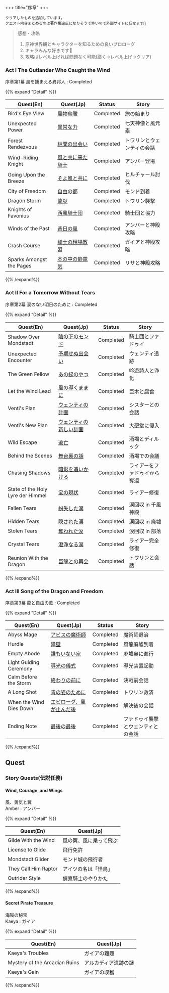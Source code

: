 +++
title="序章"
+++

```
クリアしたものを追加しています。  
クエスト内容まとめるのは著作権違反になりそうで怖いので外部サイトに任せます🤪  
```

> 感想・攻略  
> 1. 原神世界観とキャラクターを知るための良いプロローグ
> 2. キャラみんな好きです💓
> 3. 攻略はレベル上げれば問題なく可能(躓く→レベル上げ→クリア)


### Act Ⅰ The Outlander Who Caught the Wind
序章第1幕 風を捕まえる異邦人 : Completed

{{% expand "Detail" %}}

| Quest(En)                | Quest(Jp)                                                                                                                      | Status    | Story         |
| ------------------------ | ------------------------------------------------------------------------------------------------------------------------------ | --------- | ------------- |
| Bird's Eye View          | [風物鳥瞰](https://genshin-impact.fandom.com/ja/wiki/%E9%A2%A8%E7%89%A9%E9%B3%A5%E7%9E%B0)                                         | Completed | 旅の始まり         |
| Unexpected Power         | [異常な力](https://genshin-impact.fandom.com/ja/wiki/%E7%95%B0%E5%B8%B8%E3%81%AA%E5%8A%9B)                                         | Completed | 七天神像と風元素      |
| Forest Rendezvous        | [林間の出会い](https://genshin-impact.fandom.com/ja/wiki/%E6%9E%97%E9%96%93%E3%81%AE%E5%87%BA%E4%BC%9A%E3%81%84)                     | Completed | トワリンとウェンティの会話 |
| Wind-Riding Knight       | [風と共に来た騎士](https://genshin-impact.fandom.com/ja/wiki/%E9%A2%A8%E3%81%A8%E5%85%B1%E3%81%AB%E6%9D%A5%E3%81%9F%E9%A8%8E%E5%A3%AB) | Completed | アンバー登場        |
| Going Upon the Breeze    | [そよ風と共に](https://genshin-impact.fandom.com/ja/wiki/%E3%81%9D%E3%82%88%E9%A2%A8%E3%81%A8%E5%85%B1%E3%81%AB)                     | Completed | ヒルチャール討伐      |
| City of Freedom          | [自由の都](https://genshin-impact.fandom.com/ja/wiki/%E8%87%AA%E7%94%B1%E3%81%AE%E9%83%BD)                                         | Completed | モンド到着         |
| Dragon Storm             | [龍災](https://genshin-impact.fandom.com/ja/wiki/%E9%BE%8D%E7%81%BD)                                                             | Completed | トワリン襲撃        |
| Knights of Favonius      | [西風騎士団](https://genshin-impact.fandom.com/ja/wiki/%E8%A5%BF%E9%A2%A8%E9%A8%8E%E5%A3%AB%E5%9B%A3_(%E4%BB%BB%E5%8B%99))          | Completed | 騎士団と協力        |
| Winds of the Past        | [昔日の風](https://genshin-impact.fandom.com/ja/wiki/%E6%98%94%E6%97%A5%E3%81%AE%E9%A2%A8)                                         | Completed | アンバーと神殿攻略     |
| Crash Course             | [騎士の現場教習](https://genshin-impact.fandom.com/ja/wiki/%E9%A8%8E%E5%A3%AB%E3%81%AE%E7%8F%BE%E5%A0%B4%E6%95%99%E7%BF%92)           | Completed | ガイアと神殿攻略      |
| Sparks Amongst the Pages | [本の中の静電気](https://genshin-impact.fandom.com/ja/wiki/%E6%9C%AC%E3%81%AE%E4%B8%AD%E3%81%AE%E9%9D%99%E9%9B%BB%E6%B0%97)           | Completed | リサと神殿攻略       |
{{% /expand%}}
### Act Ⅱ For a Tomorrow Without Tears
序章第2幕 涙のない明日のために : Completed

{{% expand "Detail" %}}

| Quest(En)                         | Quest(Jp)                                                                                                                                                    | Status    | Story          |
| --------------------------------- | ------------------------------------------------------------------------------------------------------------------------------------------------------------ | --------- | -------------- |
| Shadow Over Mondstadt             | [陰の下のモンド](https://genshin-impact.fandom.com/ja/wiki/%E9%99%B0%E3%81%AE%E4%B8%8B%E3%81%AE%E3%83%A2%E3%83%B3%E3%83%89)                                         | Completed | 騎士団とファドゥイ      |
| Unexpected Encounter              | [予期せぬ出会い](https://genshin-impact.fandom.com/ja/wiki/%E4%BA%88%E6%9C%9F%E3%81%9B%E3%81%AC%E5%87%BA%E4%BC%9A%E3%81%84)                                         | Completed | ウェンティ追跡        |
| The Green Fellow                  | [あの緑のやつ](https://genshin-impact.fandom.com/ja/wiki/%E3%81%82%E3%81%AE%E7%B7%91%E3%81%AE%E3%82%84%E3%81%A4)                                                   | Completed | 吟遊詩人と浄化        |
| Let the Wind Lead                 | [風の導くままに](https://genshin-impact.fandom.com/ja/wiki/%E9%A2%A8%E3%81%AE%E5%B0%8E%E3%81%8F%E3%81%BE%E3%81%BE%E3%81%AB_(%E4%BB%BB%E5%8B%99))                    | Completed | 巨木と腐食          |
| Venti's Plan                      | [ウェンティの計画](https://genshin-impact.fandom.com/ja/wiki/%E3%82%A6%E3%82%A7%E3%83%B3%E3%83%86%E3%82%A3%E3%81%AE%E8%A8%88%E7%94%BB)                               | Completed | シスターとの会話       |
| Venti's New Plan                  | [ウェンティの新しい計画](https://genshin-impact.fandom.com/ja/wiki/%E3%82%A6%E3%82%A7%E3%83%B3%E3%83%86%E3%82%A3%E3%81%AE%E6%96%B0%E3%81%97%E3%81%84%E8%A8%88%E7%94%BB) | Completed | 大聖堂に侵入         |
| Wild Escape                       | [逃亡](https://genshin-impact.fandom.com/ja/wiki/%E9%80%83%E4%BA%A1)                                                                                           | Completed | 酒場とディルック       |
| Behind the Scenes                 | [舞台裏の話](https://genshin-impact.fandom.com/ja/wiki/%E8%88%9E%E5%8F%B0%E8%A3%8F%E3%81%AE%E8%A9%B1)                                                             | Completed | 酒場での会議         |
| Chasing Shadows                   | [暗影を追いかける](https://genshin-impact.fandom.com/ja/wiki/%E6%9A%97%E5%BD%B1%E3%82%92%E8%BF%BD%E3%81%84%E3%81%8B%E3%81%91%E3%82%8B)                               | Completed | ライアーをファドゥイから奪還 |
| State of the Holy Lyre der Himmel | [宝の現状](https://genshin-impact.fandom.com/ja/wiki/%E5%AE%9D%E3%81%AE%E7%8F%BE%E7%8A%B6)                                                                       | Completed | ライアー修復         |
| Fallen Tears                      | [紛失した涙](https://genshin-impact.fandom.com/ja/wiki/%E7%B4%9B%E5%A4%B1%E3%81%97%E3%81%9F%E6%B6%99)                                                             | Completed | 涙回収 in 千風神殿    |
| Hidden Tears                      | [隠された涙](https://genshin-impact.fandom.com/ja/wiki/%E9%9A%A0%E3%81%95%E3%82%8C%E3%81%9F%E6%B6%99)                                                             | Completed | 涙回収 in 廃墟      |
| Stolen Tears                      | [奪われた涙](https://genshin-impact.fandom.com/ja/wiki/%E5%A5%AA%E3%82%8F%E3%82%8C%E3%81%9F%E6%B6%99)                                                             | Completed | 涙回収 in 部落      |
| Crystal Tears                     | [澄浄なる涙](https://genshin-impact.fandom.com/ja/wiki/%E6%BE%84%E6%B5%84%E3%81%AA%E3%82%8B%E6%B6%99)                                                             | Completed | ライアー完全修復       |
| Reunion With the Dragon           | [巨龍との再会](https://genshin-impact.fandom.com/ja/wiki/%E5%B7%A8%E9%BE%8D%E3%81%A8%E3%81%AE%E5%86%8D%E4%BC%9A)                                                   | Completed | トワリンと会話        |

{{% /expand%}}
### Act Ⅲ Song of the Dragon and Freedom
序章第3幕 龍と自由の歌 : Completed

{{% expand "Detail" %}}

| Quest(En)               | Quest(Jp)                                                                                                                                                              | Status    | Story             |
| ----------------------- | ---------------------------------------------------------------------------------------------------------------------------------------------------------------------- | --------- | ----------------- |
| Abyss Mage              | [アビスの魔術師](https://genshin-impact.fandom.com/ja/wiki/%E3%82%A2%E3%83%93%E3%82%B9%E3%81%AE%E9%AD%94%E8%A1%93%E5%B8%AB_(%E4%BB%BB%E5%8B%99))                              | Completed | 魔術師退治             |
| Hurdle                  | [障壁](https://genshin-impact.fandom.com/ja/wiki/%E9%9A%9C%E5%A3%81)                                                                                                     | Completed | 風龍廃墟到着            |
| Empty Abode             | [誰もいない家](https://genshin-impact.fandom.com/ja/wiki/%E8%AA%B0%E3%82%82%E3%81%84%E3%81%AA%E3%81%84%E5%AE%B6)                                                             | Completed | 廃墟奥に進行            |
| Light Guiding Ceremony  | [導光の儀式](https://genshin-impact.fandom.com/ja/wiki/%E5%B0%8E%E5%85%89%E3%81%AE%E5%84%80%E5%BC%8F)                                                                       | Completed | 導光装置起動            |
| Calm Before the Storm   | [終わりの前に](https://genshin-impact.fandom.com/ja/wiki/%E7%B5%82%E3%82%8F%E3%82%8A%E3%81%AE%E5%89%8D%E3%81%AB)                                                             | Completed | 決戦前会話             |
| A Long Shot             | [青の姿のために](https://genshin-impact.fandom.com/ja/wiki/%E9%9D%92%E3%81%AE%E5%A7%BF%E3%81%AE%E3%81%9F%E3%82%81%E3%81%AB)                                                   | Completed | トワリン救済            |
| When the Wind Dies Down | [エピローグ、風が止んだ後](https://genshin-impact.fandom.com/ja/wiki/%E3%82%A8%E3%83%94%E3%83%AD%E3%83%BC%E3%82%B0%E3%80%81%E9%A2%A8%E3%81%8C%E6%AD%A2%E3%82%93%E3%81%A0%E5%BE%8C) | Completed | 解決後の会話            |
| Ending Note             | [最後の最後](https://genshin-impact.fandom.com/ja/wiki/%E6%9C%80%E5%BE%8C%E3%81%AE%E6%9C%80%E5%BE%8C)                                                                       | Completed | ファドゥイ襲撃とウェンティとの会話 |
{{% /expand%}}


## Quest

### Story Quests(伝説任務)
#### Wind, Courage, and Wings
風、勇気と翼  
Amber : アンバー  

{{% expand "Detail" %}}

| Quest(En)            | Quest(Jp)   |
| -------------------- | ----------- |
| Glide With the Wind  | 風の翼、風に乗って飛ぶ |
| License to Glide     | 飛行免許        |
| Mondstadt Glider     | モンド城の飛行者    |
| They Call Him Raptor | アイツの名は「怪鳥」  |
| Outrider Style       | 偵察騎士のやりかた   |

{{% /expand%}}

#### Secret Pirate Treasure
海賊の秘宝  
Kaeya : ガイア  

{{% expand "Detail" %}}

| Quest(En)                     | Quest(Jp)  |
| ----------------------------- | ---------- |
| Kaeya's Troubles              | ガイアの難題     |
| Mystery of the Arcadian Ruins | アルカディア遺跡の謎 |
| Kaeya's Gain                  | ガイアの収穫     |

{{% /expand%}}